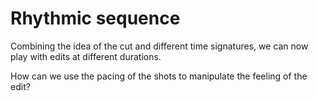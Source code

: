 # Rhythmic sequence

Combining the idea of the cut and different time signatures, we can now play with edits at different durations.

How can we use the pacing of the shots to manipulate the feeling of the edit?